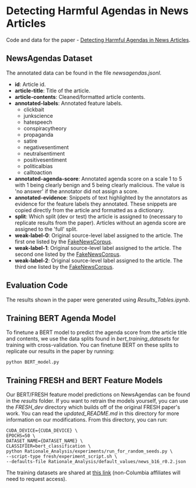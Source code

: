 # Detecting Harmful Agendas in News Articles
Code and data for the paper - [Detecting Harmful Agendas in News Articles](https://arxiv.org/abs/2302.00102).

## NewsAgendas Dataset
The annotated data can be found in the file *newsagendas.jsonl*.
- **id**: Article id.
- **article-title**: Title of the article.
- **article-contents**: Cleaned/formatted article contents.
- **annotated-labels**: Annotated feature labels.
  - clickbait
  - junkscience
  - hatespeech
  - conspiracytheory
  - propaganda
  - satire
  - negativesentiment
  - neutralsentiment
  - positivesentiment
  - politicalbias
  - calltoaction
- **annotated-agenda-score**: Annotated agenda score on a scale 1 to 5 with 1 being clearly benign and 5 being clearly malicious. The value is \'no answer\' if the annotator did not assign a score.
- **annotated-evidence**: Snippets of text highlighted by the annotators as evidence for the feature labels they annotated. These snippets are copied directly from the article and formatted as a dictionary.
- **split**: Which split (dev or test) the article is assigned to (necessary to replicate results from the paper). Articles without an agenda score are assigned to the 'full' split.
- **weak-label-0**: Original source-level label assigned to the article. The first one listed by the [FakeNewsCorpus](https://github.com/several27/FakeNewsCorpus).
- **weak-label-1**: Original source-level label assigned to the article. The second one listed by the [FakeNewsCorpus](https://github.com/several27/FakeNewsCorpus).
- **weak-label-2**: Original source-level label assigned to the article. The third one listed by the [FakeNewsCorpus](https://github.com/several27/FakeNewsCorpus).

## Evaluation Code
The results shown in the paper were generated using *Results_Tables.ipynb*.

## Training BERT Agenda Model
To finetune a BERT model to predict the agenda score from the article title and contents, we use the data splits found in *bert_training_datasets* for training with cross-validation. You can finetune BERT on these splits to replicate our results in the paper by running:
```
python BERT_model.py
```

## Training FRESH and BERT Feature Models
Our BERT/FRESH feature model predictions on NewsAgendas can be found in the *results* folder. If you want to retrain the models yourself, you can use the *FRESH_dev* directory which builds off of the original FRESH paper's work. You can read the *updated_README.md* in this directory for more information on our modifications. From this directory, you can run:
```
CUDA_DEVICE={CUDA_DEVICE} \
EPOCHS=50 \
DATASET_NAME={DATASET_NAME} \
CLASSIFIER=bert_classification \
python Rationale_Analysis/experiments/run_for_random_seeds.py \
--script-type fresh/experiment_script.sh \
--defaults-file Rationale_Analysis/default_values/news_b16_r0.2.json
```
The training datasets are shared at [this link](https://drive.google.com/drive/folders/1tlvljeeVaeZMYkOIdkpaZPT-jbxe4hU5?usp=sharing) (non-Columbia affiliates will need to request access).

